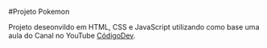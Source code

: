 #Projeto Pokemon

Projeto deseonvildo em HTML, CSS e JavaScript utilizando como base uma aula do Canal no YouTube [CódigoDev](https://www.youtube.com/watch?v=vdytGGKyJKE).

